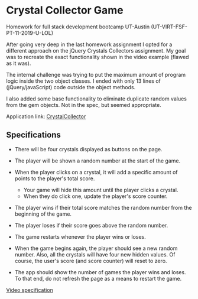 # Crystal Collector Game

Homework for full stack development bootcamp UT-Austin (UT-VIRT-FSF-PT-11-2019-U-LOL)

After going very deep in the last homework assignment I opted for a different approach on the jQuery Crystals Collectors assignment. My goal was to recreate the exact functionality shown in the video example (flawed as it was).

The internal challenge was trying to put the maximum amount of program logic inside the two object classes. I ended with only 13 lines of (jQuery/javaScript) code outside the object methods.

I also added some base functionality to eliminate duplicate random values from the gem objects. Not in the spec, but seemed appropriate.

Application link: [CrystalCollector](https://williamstephan.github.io/unit-4-game/)

## Specifications

* There will be four crystals displayed as buttons on the page.

* The player will be shown a random number at the start of the game.

* When the player clicks on a crystal, it will add a specific amount of points to the player's total score. 
  * Your game will hide this amount until the player clicks a crystal.
  * When they do click one, update the player's score counter.

* The player wins if their total score matches the random number from the beginning of the game.

* The player loses if their score goes above the random number.

* The game restarts whenever the player wins or loses.

* When the game begins again, the player should see a new random number. Also, all the crystals will have four new hidden values. Of course, the user's score (and score counter) will reset to zero.

* The app should show the number of games the player wins and loses. To that end, do not refresh the page as a means to restart the game.

[Video specification](https://youtu.be/yNI0l2FMeCk)
